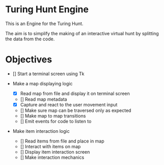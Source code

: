 # Turing Hunt Engine

This is an Engine for the Turing Hunt.

The aim is to simplify the making of an interactive virtual hunt by splitting the data from the code.

# Objectives

- [] Start a terminal screen using Tk
- Make a map displaying logic
    - [x] Read map from file and display it on terminal screen
    - [] Read map metadata
    - [x] Capture and react to the user movement input
    - [] Make sure map can be traversed only as expected
    - [] Make map to map transitions
    - [] Emit events for code to listen to

- Make item interaction logic
    - [] Read items from file and place in map
    - [] Interact with items on map
    - [] Display item interaction screen
    - [] Make interaction mechanics


